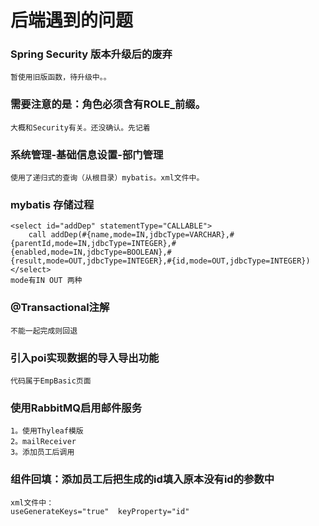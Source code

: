 # 后端遇到的问题
### Spring Security 版本升级后的废弃
    暂使用旧版函数，待升级中。。
### 需要注意的是：角色必须含有ROLE_前缀。
    大概和Security有关。还没确认。先记着
### 系统管理-基础信息设置-部门管理
    使用了递归式的查询（从根目录）mybatis。xml文件中。
### mybatis 存储过程
    <select id="addDep" statementType="CALLABLE">
        call addDep(#{name,mode=IN,jdbcType=VARCHAR},#{parentId,mode=IN,jdbcType=INTEGER},#{enabled,mode=IN,jdbcType=BOOLEAN},#{result,mode=OUT,jdbcType=INTEGER},#{id,mode=OUT,jdbcType=INTEGER})
    </select>
    mode有IN OUT 两种
### @Transactional注解
    不能一起完成则回退
### 引入poi实现数据的导入导出功能
    代码属于EmpBasic页面
### 使用RabbitMQ启用邮件服务
    1。使用Thyleaf模版
    2。mailReceiver
    3。添加员工后调用
### 组件回填：添加员工后把生成的id填入原本没有id的参数中
    xml文件中：
    useGenerateKeys="true"  keyProperty="id"